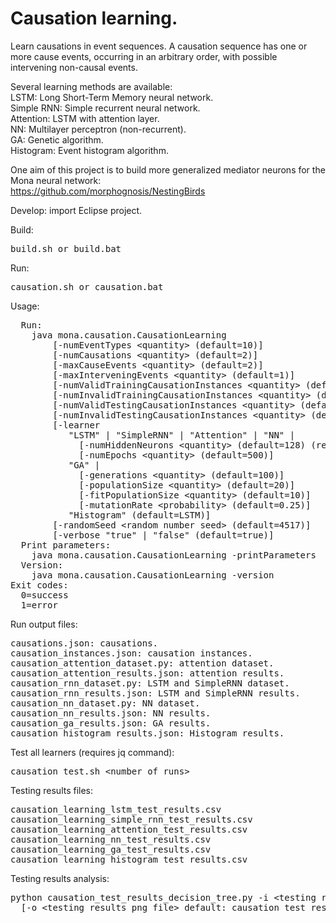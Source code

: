 # Causation learning.

Learn causations in event sequences. A causation sequence has one or more cause
events, occurring in an arbitrary order, with possible intervening non-causal events.

Several learning methods are available:<br>
LSTM: Long Short-Term Memory neural network.<br>
Simple RNN: Simple recurrent neural network.<br>
Attention: LSTM with attention layer.<br>
NN: Multilayer perceptron (non-recurrent).<br>
GA: Genetic algorithm.<br>
Histogram: Event histogram algorithm.<br>

One aim of this project is to build more generalized mediator neurons for the Mona neural network:<br>
https://github.com/morphognosis/NestingBirds

Develop: import Eclipse project.

Build:
<pre>
build.sh or build.bat
</pre>

Run:
<pre>
causation.sh or causation.bat
</pre>

Usage:
<pre>
  Run:
    java mona.causation.CausationLearning
        [-numEventTypes &lt;quantity&gt; (default=10)]
        [-numCausations &lt;quantity&gt; (default=2)]
        [-maxCauseEvents &lt;quantity&gt; (default=2)]
        [-maxInterveningEvents &lt;quantity&gt; (default=1)]
        [-numValidTrainingCausationInstances &lt;quantity&gt; (default=5)]
        [-numInvalidTrainingCausationInstances &lt;quantity&gt; (default=5)]
        [-numValidTestingCausationInstances &lt;quantity&gt; (default=5)]
        [-numInvalidTestingCausationInstances &lt;quantity&gt; (default=5)]
        [-learner
           "LSTM" | "SimpleRNN" | "Attention" | "NN" |
             [-numHiddenNeurons &lt;quantity&gt; (default=128) (repeat for additional layers)]
             [-numEpochs &lt;quantity&gt; (default=500)]
           "GA" |
             [-generations &lt;quantity&gt; (default=100)]
             [-populationSize &lt;quantity&gt; (default=20)]
             [-fitPopulationSize &lt;quantity&gt; (default=10)]
             [-mutationRate &lt;probability&gt; (default=0.25)]
           "Histogram" (default=LSTM)]
        [-randomSeed &lt;random number seed&gt; (default=4517)]
        [-verbose "true" | "false" (default=true)]
  Print parameters:
    java mona.causation.CausationLearning -printParameters
  Version:
    java mona.causation.CausationLearning -version
Exit codes:
  0=success
  1=error
</pre>

Run output files:
<pre>
causations.json: causations.
causation_instances.json: causation instances.
causation_attention_dataset.py: attention dataset.
causation_attention_results.json: attention results.
causation_rnn_dataset.py: LSTM and SimpleRNN dataset.
causation_rnn_results.json: LSTM and SimpleRNN results.
causation_nn_dataset.py: NN dataset.
causation_nn_results.json: NN results.
causation_ga_results.json: GA results.
causation_histogram_results.json: Histogram results.
</pre>

Test all learners (requires jq command):
<pre>
causation_test.sh &lt;number of runs&gt;
</pre>

Testing results files:
<pre>
causation_learning_lstm_test_results.csv
causation_learning_simple_rnn_test_results.csv
causation_learning_attention_test_results.csv
causation_learning_nn_test_results.csv
causation_learning_ga_test_results.csv         
causation_learning_histogram_test_results.csv
</pre>

Testing results analysis:
<pre>
python causation_test_results_decision_tree.py -i &lt;testing results csv file&gt;
  [-o &lt;testing results png file&gt; default: causation_test_results_decision_tree.png]
</pre>
